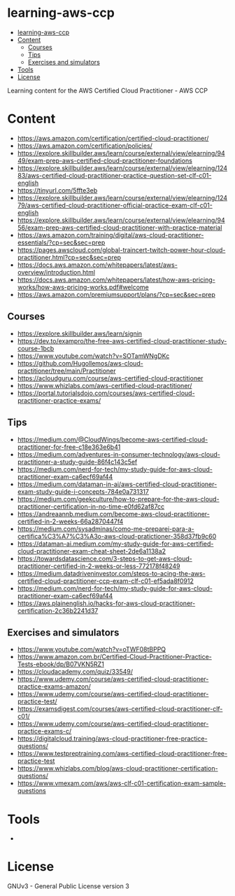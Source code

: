 # learning-aws-ccp

<!-- TOC -->

- [learning-aws-ccp](#learning-aws-ccp)
- [Content](#content)
  - [Courses](#courses)
  - [Tips](#tips)
  - [Exercises and simulators](#exercises-and-simulators)
- [Tools](#tools)
- [License](#license)

<!-- TOC -->

Learning content for the AWS Certified Cloud Practitioner - AWS CCP

# Content

* https://aws.amazon.com/certification/certified-cloud-practitioner/
* https://aws.amazon.com/certification/policies/
* https://explore.skillbuilder.aws/learn/course/external/view/elearning/9449/exam-prep-aws-certified-cloud-practitioner-foundations
* https://explore.skillbuilder.aws/learn/course/external/view/elearning/12483/aws-certified-cloud-practitioner-practice-question-set-clf-c01-english
* https://tinyurl.com/5ffte3eb
* https://explore.skillbuilder.aws/learn/course/external/view/elearning/12479/aws-certified-cloud-practitioner-official-practice-exam-clf-c01-english
* https://explore.skillbuilder.aws/learn/course/external/view/elearning/9456/exam-prep-aws-certified-cloud-practitioner-with-practice-material
* https://aws.amazon.com/training/digital/aws-cloud-practitioner-essentials/?cp=sec&sec=prep
* https://pages.awscloud.com/global-traincert-twitch-power-hour-cloud-practitioner.html?cp=sec&sec=prep
* https://docs.aws.amazon.com/whitepapers/latest/aws-overview/introduction.html
* https://docs.aws.amazon.com/whitepapers/latest/how-aws-pricing-works/how-aws-pricing-works.pdf#welcome
* https://aws.amazon.com/premiumsupport/plans/?cp=sec&sec=prep

## Courses

* https://explore.skillbuilder.aws/learn/signin
* https://dev.to/exampro/the-free-aws-certified-cloud-practitioner-study-course-1bcb
* https://www.youtube.com/watch?v=SOTamWNgDKc
* https://github.com/Hugollemos/aws-cloud-practitioner/tree/main/Practitioner
* https://acloudguru.com/course/aws-certified-cloud-practitioner
* https://www.whizlabs.com/aws-certified-cloud-practitioner/
* https://portal.tutorialsdojo.com/courses/aws-certified-cloud-practitioner-practice-exams/

## Tips

* https://medium.com/@CloudWings/become-aws-certified-cloud-practitioner-for-free-c18e363e6b41
* https://medium.com/adventures-in-consumer-technology/aws-cloud-practitioner-a-study-guide-86f4c143c5ef
* https://medium.com/nerd-for-tech/my-study-guide-for-aws-cloud-practitioner-exam-ca6ecf69af44
* https://medium.com/dataman-in-ai/aws-certified-cloud-practitioner-exam-study-guide-i-concepts-784e0a731317
* https://medium.com/geekculture/how-to-prepare-for-the-aws-cloud-practitioner-certification-in-no-time-e0fd62af87cc
* https://andreaannb.medium.com/become-aws-cloud-practitioner-certified-in-2-weeks-66a2870447f4
* https://medium.com/sysadminas/como-me-preparei-para-a-certifica%C3%A7%C3%A3o-aws-cloud-pratictioner-358d37fb9c60
* https://dataman-ai.medium.com/my-study-guide-for-aws-certified-cloud-practitioner-exam-cheat-sheet-2de6a1138a2
* https://towardsdatascience.com/3-steps-to-get-aws-cloud-practitioner-certified-in-2-weeks-or-less-772178f48249
* https://medium.datadriveninvestor.com/steps-to-acing-the-aws-certified-cloud-practitioner-ccp-exam-clf-c01-ef5ada8f0912
* https://medium.com/nerd-for-tech/my-study-guide-for-aws-cloud-practitioner-exam-ca6ecf69af44
* https://aws.plainenglish.io/hacks-for-aws-cloud-practitioner-certification-2c36b2241d37

## Exercises and simulators

* https://www.youtube.com/watch?v=oTWF08tBPPQ
* https://www.amazon.com.br/Certified-Cloud-Practitioner-Practice-Tests-ebook/dp/B07VKN5RZ1
* https://cloudacademy.com/quiz/33549/
* https://www.udemy.com/course/aws-certified-cloud-practitioner-practice-exams-amazon/
* https://www.udemy.com/course/aws-certified-cloud-practitioner-practice-test/
* https://examsdigest.com/courses/aws-certified-cloud-practitioner-clf-c01/
* https://www.udemy.com/course/aws-certified-cloud-practitioner-practice-exams-c/
* https://digitalcloud.training/aws-cloud-practitioner-free-practice-questions/
* https://www.testpreptraining.com/aws-certified-cloud-practitioner-free-practice-test
* https://www.whizlabs.com/blog/aws-cloud-practitioner-certification-questions/
* https://www.vmexam.com/aws/aws-clf-c01-certification-exam-sample-questions

# Tools

* 

# License

GNUv3 - General Public License version 3
